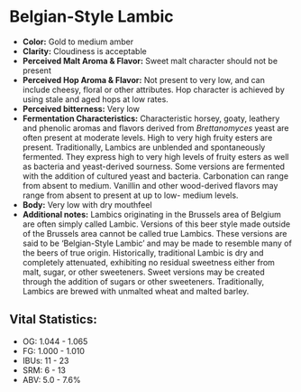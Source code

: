 # Belgian-Style Lambic

- **Color:** Gold to medium amber
- **Clarity:** Cloudiness is acceptable
- **Perceived Malt Aroma & Flavor:** Sweet malt character should not be present
- **Perceived Hop Aroma & Flavor:** Not present to very low, and can include cheesy, floral or other attributes. Hop character is achieved by using stale and aged hops at low rates.
- **Perceived bitterness:** Very low
- **Fermentation Characteristics:** Characteristic horsey, goaty, leathery and phenolic aromas and flavors derived from _Brettanomyces_ yeast are often present at moderate levels. High to very high fruity esters are present. Traditionally, Lambics are unblended and spontaneously fermented. They express high to very high levels of fruity esters as well as bacteria and yeast-derived sourness. Some versions are fermented with the addition of cultured yeast and bacteria. Carbonation can range from absent to medium. Vanillin and other wood-derived flavors may range from absent to present at up to low- medium levels.
- **Body:** Very low with dry mouthfeel
- **Additional notes:** Lambics originating in the Brussels area of Belgium are often simply called Lambic. Versions of this beer style made outside of the Brussels area cannot be called true Lambics. These versions are said to be ‘Belgian-Style Lambic’ and may be made to resemble many of the beers of true origin. Historically, traditional Lambic is dry and completely attenuated, exhibiting no residual sweetness either from malt, sugar, or other sweeteners. Sweet versions may be created through the addition of sugars or other sweeteners. Traditionally, Lambics are brewed with unmalted wheat and malted barley.

## Vital Statistics:

- OG: 1.044 - 1.065
- FG: 1.000 - 1.010
- IBUs: 11 - 23
- SRM: 6 - 13
- ABV: 5.0 - 7.6% 
